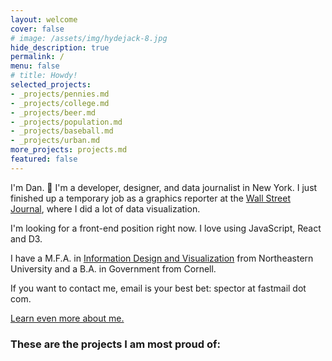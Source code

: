 ```yaml
---
layout: welcome
cover: false
# image: /assets/img/hydejack-8.jpg
hide_description: true
permalink: /
menu: false
# title: Howdy!
selected_projects:
- _projects/pennies.md
- _projects/college.md
- _projects/beer.md
- _projects/population.md
- _projects/baseball.md
- _projects/urban.md
more_projects: projects.md
featured: false
---
```

I'm Dan. 🎉 I'm a developer, designer, and data journalist in New York. I just finished up a temporary job as a graphics reporter at the [Wall Street Journal](https://graphics.wsj.com), where I did a lot of data visualization.

I'm looking for a front-end position right now. I love using JavaScript, React and D3.

I have a M.F.A. in [Information Design and Visualization](https://www.northeastern.edu/visualization/) from Northeastern University and a B.A. in Government from Cornell.

If you want to contact me, email is your best bet: spector at fastmail dot com.

[Learn even more about me.](./about.md)
### These are the projects I am most proud of:

<!--projects-->
